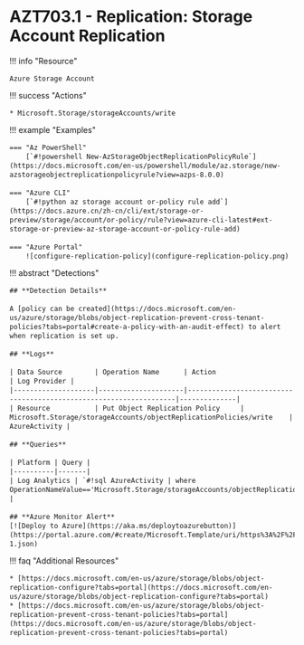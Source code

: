 # AZT703.1 - Replication: Storage Account Replication


!!! info "Resource" 

	Azure Storage Account
	
!!! success "Actions"

	* Microsoft.Storage/storageAccounts/write

!!! example "Examples"

    === "Az PowerShell"
		[`#!powershell New-AzStorageObjectReplicationPolicyRule`](https://docs.microsoft.com/en-us/powershell/module/az.storage/new-azstorageobjectreplicationpolicyrule?view=azps-8.0.0)
		
	=== "Azure CLI"
		[`#!python az storage account or-policy rule add`](https://docs.azure.cn/zh-cn/cli/ext/storage-or-preview/storage/account/or-policy/rule?view=azure-cli-latest#ext-storage-or-preview-az-storage-account-or-policy-rule-add)
		
    === "Azure Portal"
    	![configure-replication-policy](configure-replication-policy.png)

!!! abstract "Detections"

	## **Detection Details**

	A [policy can be created](https://docs.microsoft.com/en-us/azure/storage/blobs/object-replication-prevent-cross-tenant-policies?tabs=portal#create-a-policy-with-an-audit-effect) to alert when replication is set up.

	## **Logs** 

    | Data Source        | Operation Name      | Action                                                            | Log Provider |
    |--------------------|---------------------|-------------------------------------------------------------------|--------------|
    | Resource           | Put Object Replication Policy	 | Microsoft.Storage/storageAccounts/objectReplicationPolicies/write	| AzureActivity |       

	## **Queries**

	| Platform | Query |
    |----------|-------|
	| Log Analytics | `#!sql AzureActivity | where OperationNameValue=='Microsoft.Storage/storageAccounts/objectReplicationPolicies/write'` |	
	
	## **Azure Monitor Alert**
	[![Deploy to Azure](https://aka.ms/deploytoazurebutton)](https://portal.azure.com/#create/Microsoft.Template/uri/https%3A%2F%2Fraw.githubusercontent.com%2Fmicrosoft%2FAzDetectSuite%2Fmain%2FAzureThreatResearchMatrix%2FExfiltration%2FAZT703%2FAZT703-1.json)
	
!!! faq "Additional Resources"

	* [https://docs.microsoft.com/en-us/azure/storage/blobs/object-replication-configure?tabs=portal](https://docs.microsoft.com/en-us/azure/storage/blobs/object-replication-configure?tabs=portal)
	* [https://docs.microsoft.com/en-us/azure/storage/blobs/object-replication-prevent-cross-tenant-policies?tabs=portal](https://docs.microsoft.com/en-us/azure/storage/blobs/object-replication-prevent-cross-tenant-policies?tabs=portal)